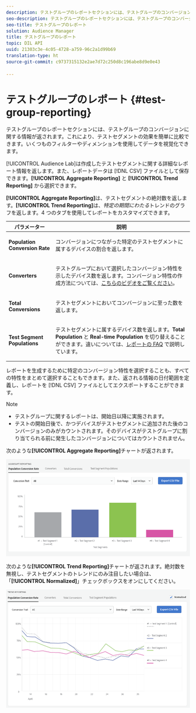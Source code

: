```yaml
---
description: テストグループのレポートセクションには、テストグループのコンバージョンに関する情報が返されます。これにより、テストセグメントの効果を簡単に比較できます。いくつものフィルターやディメンションを使用してデータを視覚化できます。
seo-description: テストグループのレポートセクションには、テストグループのコンバージョンに関する情報が返されます。これにより、テストセグメントの効果を簡単に比較できます。いくつものフィルターやディメンションを使用してデータを視覚化できます。
seo-title: テストグループのレポート
solution: Audience Manager
title: テストグループのレポート
topic: DIL API
uuid: 21303c3e-4c05-4728-a759-96c2a1d99b69
translation-type: ht
source-git-commit: c9737315132e2ae7d72c250d8c196abe8d9e0e43

---
```



# テストグループのレポート {#test-group-reporting}

テストグループのレポートセクションには、テストグループのコンバージョンに関する情報が返されます。これにより、テストセグメントの効果を簡単に比較できます。いくつものフィルターやディメンションを使用してデータを視覚化できます。

[!UICONTROL Audience Lab]は作成したテストセグメントに関する詳細なレポート情報を返します。また、レポートデータは [!DNL CSV] ファイルとして保存できます。**[!UICONTROL Aggregate Reporting]** と **[!UICONTROL Trend Reporting]** から選択できます。

**[!UICONTROL Aggregate Reporting]**&#x200B;は、テストセグメントの絶対数を返します。**[!UICONTROL Trend Reporting]**&#x200B;は、*特定の期間にわたる*&#x200B;トレンドのグラフを返します。4 つのタブを使用してレポートをカスタマイズできます。

<table id="table_446384AE9A36408A9C570CB7DB72C3D6"> 
 <thead> 
  <tr> 
   <th colname="col1" class="entry"> パラメーター </th> 
   <th colname="col2" class="entry"> 説明 </th> 
  </tr> 
 </thead>
 <tbody> 
  <tr> 
   <td colname="col1"> <p> <b><span class="uicontrol"> Population Conversion Rate</span></b> </p> </td> 
   <td colname="col2"> <p>コンバージョンにつながった特定のテストセグメントに属するデバイスの割合を返します。 </p> </td> 
  </tr> 
  <tr> 
   <td colname="col1"> <p> <b><span class="uicontrol"> Converters</span></b> </p> </td> 
   <td colname="col2"> <p>テストグループにおいて選択したコンバージョン特性を示したデバイス数を返します。コンバージョン特性の作成方法については、<a href="https://helpx.adobe.com/jp/audience-manager/kt/using/creating-conversion-traits-feature-video-use.html" format="https" scope="external">こちらのビデオをご覧ください</a>。 </p> </td> 
  </tr> 
  <tr> 
   <td colname="col1"> <p> <b><span class="uicontrol">Total Conversions</span></b> </p> </td> 
   <td colname="col2"> <p>テストセグメントにおいてコンバージョンに至った数を返します。 </p> </td> 
  </tr> 
  <tr> 
   <td colname="col1"> <p> <b><span class="uicontrol"> Test Segment Populations</span></b> </p> </td> 
   <td colname="col2"> <p>テストセグメントに属するデバイス数を返します。<b><span class="uicontrol">Total Population</span></b> と <b><span class="uicontrol">Real-time Population</b></span> を切り替えることができます。違いについては、<a href="../../faq/faq-reporting.md">レポートの FAQ</a> で説明しています。 </p> </td>
  </tr>
 </tbody>
</table>

レポートを生成するために特定のコンバージョン特性を選択することも、すべての特性をまとめて選択することもできます。また、返される情報の日付範囲を定義し、レポートを [!DNL CSV] ファイルとしてエクスポートすることができます。

>[!NOTE]
>
>* テストグループに関するレポートは、開始日以降に実施されます。
>* テストの開始日後で、かつデバイスがテストセグメントに追加された後のコンバージョンのみがカウントされます。そのデバイスがテストグループに割り当てられる前に発生したコンバージョンについてはカウントされません。


次のような&#x200B;**[!UICONTROL Aggregate Reporting]**&#x200B;チャートが返されます。

![](assets/aggregate-reporting.PNG)

次のような&#x200B;**[!UICONTROL Trend Reporting]**&#x200B;チャートが返されます。絶対数を無視し、テストセグメントのトレンドにのみ注目したい場合は、「**[!UICONTROL Normalized]**」チェックボックスをオンにしてください。

![](assets/trend-reporting.PNG)